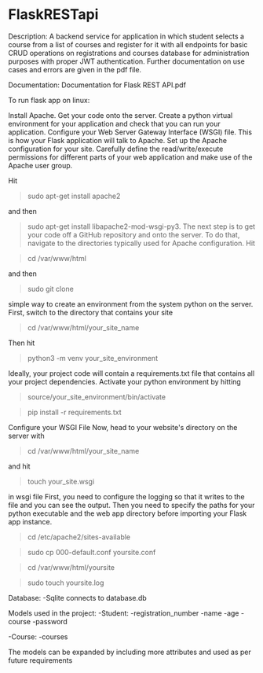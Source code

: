 # FlaskRESTapi

Description: A backend service for application in which student selects a course from a list of courses and register for it with all endpoints for basic CRUD operations on registrations and courses database for administration purposes with proper JWT authentication. Further documentation on use cases and errors are given in the pdf file.

Documentation: Documentation for Flask REST API.pdf

To run flask app on linux:

Install Apache.
Get your code onto the server.
Create a python virtual environment for your application and check that you can run your application.
Configure your Web Server Gateway Interface (WSGI) file. This is how your Flask application will talk to Apache.
Set up the Apache configuration for your site.
Carefully define the read/write/execute permissions for different parts of your web application and make use of the Apache user group.

Hit 

> sudo apt-get install apache2 

and then 

> sudo apt-get install libapache2-mod-wsgi-py3.
The next step is to get your code off a GitHub repository and onto the server.
To do that, navigate to the directories typically used for Apache configuration.
Hit 

> cd /var/www/html 

and then 

> sudo git clone <your repository url>

simple way to create an environment from the system python on the server. 
First, switch to the directory that contains your site 

 > cd /var/www/html/your_site_name

Then hit

> python3 -m venv your_site_environment

Ideally, your project code will contain a requirements.txt file that contains all your project dependencies.
Activate your python environment by hitting 

> source/your_site_environment/bin/activate

> pip install -r requirements.txt

Configure your WSGI File
Now, head to your website's directory on the server with 
  
> cd /var/www/html/your_site_name 

and hit 

> touch your_site.wsgi

in wsgi file
First, you need to configure the logging so that it writes to the file and you can see the output. Then you need to specify the paths for your python executable and the web app directory before importing your Flask app instance.

  
> cd /etc/apache2/sites-available

> sudo cp 000-default.conf yoursite.conf

> cd /var/www/html/yoursite

> sudo touch yoursite.log

Database:
-Sqlite connects to database.db

Models used in the project:
-Student:
  -registration_number
  -name
  -age
  -course
  -password
  
-Course:
  -courses
  
The models can be expanded by including more attributes and used as per future requirements

